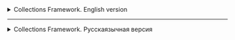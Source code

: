<details>
<summary>Collections Framework. English version</summary>

<details>
<summary>Basic information about Collections Framework</summary>

# Collections in Java

Any group of individual objects represented as a whole is called a collection of Java objects. In Java, JDK 1.2
defines a separate structure called the "Collection Framework", which contains all classes and interfaces
of Java collections.

In Java, the collection interface (`java.util.Collection`) and the `Map` interface (`java.util.Map`) are the two main "
root"
interfaces of Java collection classes.

## What is a framework in Java?

A framework is a set of classes and interfaces that provide a ready—made architecture. To implement a new function
or class, there is no need to define a structure. However, an optimal object-oriented design always includes
a structure with a set of classes in which all classes perform tasks of the same type.

### The need for a separate data collection platform in Java

Before the advent of the Collection Framework (or before JDK 1.2), the standard methods for grouping Java objects (or
collections) were
Arrays or Vectors or Hash tables. All these collections did not have a common interface. Thus, although the main purpose
of all collections is the same, the implementation of all these collections was determined independently and had no
correlation between
them. In addition, it is very difficult for users to remember all the different methods, syntax, and constructors.

### Advantages of the Java Collection Framework

Since the lack of a data collection system has led to the above set of disadvantages, the advantages
of the data collection system are listed below.

- **Serial API:** The API has a basic set of interfaces such as `Set`, `List` or `Map` common set
  methods.

- **Reduces programming efforts:** The programmer does not need to worry about the design of the Collection, he can
  focus on making the best use of it in your program. So the basic concept is
  Object-oriented programming (i.e. abstraction) has been successfully implemented.

- **Improves the speed and quality of the program:** Improves productivity by providing high-performance
  implement useful data structures and algorithms, because in this case the programmer does not need to think about the
  best
  implementations of a specific data structure. He may just use a better implementation to significantly boost
  the performance of your algorithm/program.

### Hierarchy of the data collection platform in Java

The `java.util` package contains all the classes and interfaces required by the `collection` framework. The `collection`
framework
contains an interface named the `iterable` interface, which makes it easy to iterate through collections. This
The interface is extended by the main `collection` interface, which acts as the root
for the `collection framework'.
All collections extend this interface, thereby extending the properties of the iterator and methods of this interface. The
following figure shows the hierarchy of the `collection framework` data collection structure.

![img.png](images%2Fimg.png)

### Collection interface methods

This interface contains various methods that can be directly used by all collections implementing this
interface.:

| Method                      | Description                                                                            |
|-----------------------------|----------------------------------------------------------------------------------------|
| `add(Object)`               | Adds an object to the collection.                                                      |
| `addAll(Collection c)`      | Adds all items from the specified collection to this collection.                       |
| `clear()`                   | Removes all items from this collection.                                                |
| `contains(Object o)`        | Returns `true` if the collection contains the specified element.                       |
| `containsAll(Collection c)` | Returns `true` if the collection contains all the items from the specified collection. |
| `equals(Object o)`          | Compares the specified object with this collection for equality.                       |
| `hashCode()`                | Returns the hash code of this collection.                                              |
| `isEmpty()`                 | Returns `true` if the collection does not contain elements.                            |
| `iterator()`                | Returns an iterator for the items in this collection.                                  |
| `max()`                     | Returns the maximum                                                                    

</details>

<details>
<summary>Lesson 27. ArrayList</summary>

# Lesson 27. ArrayList in Java

## Introduction to the List Interface in Java

The `List' interface in Java is part of the Java Collections Framework and is an ordered collection (or
sequence) of elements. The items in the list can be accessed and managed by indexes starting from scratch. The main thing
The difference between the `
List` interface and standard arrays lies in its flexibility: unlike arrays, the size of lists
can change dynamically. `List` provides methods for adding, deleting, and accessing items, and also
allows you to search and sort data. This interface is implemented by various classes, such
as `ArrayList`, `LinkedList` and others, each of which has its own characteristics and applications. Learning about `
List` and its
implementations, especially `ArrayList', is fundamental to the effective use of collections in Java.

## Introduction to ArrayList

![img_1.png](images%2Fimg_1.png)

### Overview: What is an ArrayList and how does it differ from regular arrays

An `ArrayList` in Java is an implementation of a dynamic array that is part of the Java Collections Framework. Unlike
standard arrays, `ArrayList` provides the ability to dynamically resize. This means that
elements can be added or removed, and the size of the `ArrayList` will automatically adapt to these
changes. 'ArrayList` supports only object data types and cannot store primitive types directly.

### Advantages of using ArrayList over arrays

- **Size flexibility**: The main advantage of `ArrayList` over standard arrays is its ability to
  change the size during program execution. This allows for more efficient memory management, especially when accurate
  The number of elements is unknown in advance.
- **Convenient methods**: `ArrayList` provides many built-in methods for managing elements, such as
  adding, deleting, searching and sorting, which makes it more convenient to use compared to the usual ones
  arrays.
- **Auto-packing and auto-unpacking**: With 'ArrayList`, you can easily use wrapper classes for primitive
  data types such as `Integer` and `Double`, which are automatically packed and unpacked.

## Basics of working with ArrayList

### Creating an ArrayList: How to initialize and use ArrayList

There are several ways to create an `ArrayList`. The easiest way is to use a constructor without arguments, which
creates an empty list. You can also initialize an `ArrayList` with an initial capacity or an existing collection.
For example, `ArrayList<String> list = new ArrayList<>();` creates an empty list of strings.

### Main methods: add, get, set, remove, size

- `add(Object)` - adds an item to the end of the list.
- `get(int index)` - returns an element at the specified index.
- `set(int index, Object)` - replaces the element in the specified position.
- `remove(int index)` or `remove(Object)` - removes an element by index or value.
- `size()` - returns the number of items in the list.

### Automatic resizing: How the ArrayList automatically expands and contracts

The `ArrayList` automatically increases its capacity when the number of items exceeds the current capacity of the list.
This
is due to the redistribution of the internal array. When deleting elements, the size of the `ArrayList` does not
decrease
automatically, but you can manually reduce the size using the `trimToSize()` method.

## Working with data in ArrayList

### Adding Elements: Different ways to add elements

- **Direct addition**: Using the `add(Object)` method to add an item to the end of the list.
- **Adding by index**: The `add(int index, Object element)` method allows you to insert an element at a certain position
  in the list.

![img_2.png](images%2Fimg_2.png)

### Deleting items: How and when to delete items from the list

- **Deleting by index**: The `remove(int index)` method deletes an element at the specified index.
- **Deletion by value**: The `remove(Object o)` method deletes the first occurrence of the specified element, if it is
  present in the list.

![img_3.png](images%2Fimg_3.png)

### Searching and updating items: Getting data and changing items in the list

- **Searching for an element**: The `indexOf(Object o)` method returns the index of the first occurrence of the
  element, `contains(Object o)` checks for the presence of the element.
- **Updating the element**: The `set(int index, Object element)` method replaces the element at the specified position.

### Iterating over elements: Using loops and iterators to bypass the ArrayList

- **Using a for-each loop**: A convenient way to iterate through elements without accessing the index.
- **Using the iterator**: Iterators allow you to more flexibly manage the iteration process, including removing elements
  during iteration.

| Operation                   | Complexity     | Description                                                                                            |
|-----------------------------|----------------|--------------------------------------------------------------------------------------------------------|
| `add(E e)`                  | O(1) Amortized | Adding an item to the end of the list. The complexity can increase to O(n) when the array is expanded. |
| `add(int index, E element)` | O(n)           | Adding an element to the specified position. Requires shifting all subsequent elements.                |
| `get(int index)`            | O(1)           | Getting an element by index.                                                                           |
| `set(int index, E element)` | O(1)           | Replacing an element at a given position.                                                              |
| `remove(int index)`         | O(n)           | Deleting an element by index. Requires shifting all subsequent elements.                               |
| `remove(Object o)`          | O(n)           | Deleting the first occurrence of the specified element, if present.                                    |
| `size()`                    | O(1)           | Getting the size of the list.                                                                          |
| `clear()`                   | O(n)           | Removing all items from the list.                                                                      |
| `contains(Object o)`        | O(n)           | Checking for the presence of an item in the list.                                                      |
| `indexOf(Object o)`         | O(n)           | Getting the index of the first occurrence of the element.                                              |
| `lastIndexOf(Object o)`     | O(n)           | Getting the index of the last occurrence of the element.                                               |

## Conclusion: Learning ArrayList in Java

### Summarizing the key points of the lesson

- We have studied the `ArrayList`, a dynamic data structure that provides flexibility and convenience of working with
  arrays of objects in Java.
- We reviewed the basic operations such as adding, deleting, searching and updating items, as well as various ways to
  iterate through the list.
- We learned about the advantages of using `ArrayList` compared to standard arrays, including dynamic resizing and more
  convenient data management methods.

</details>

<details>
<summary>Lesson 28. LinkedList (Linked List)</summary>

# Lesson 28. LinkedList

## Introduction

### Defining linked lists

A Linked List is a data structure consisting of nodes, each of which contains data and
a link (or pointer) to the next node in the list. This structure allows you to efficiently insert and delete elements
without having to redistribute or reorganize the entire data structure, as required in arrays.

### Comparing linked lists with arrays

1. **Dynamic size**: Unlike arrays, the size of a linked list is not fixed, and it can
   dynamically increase or decrease.

2. **Memory**: Linked lists use memory more efficiently, as they allocate memory for new ones
   elements as needed, while arrays require a pre-determined amount of memory,
   even if it is not fully used.

3. **Element access time**: In arrays, access to an element by index is fast, while
   as in linked lists, to access an item, you must go through the list.

4. **Insertion and Deletion**: Inserting and deleting items in linked lists is usually faster than in arrays,
   especially if you need to insert or delete items at the beginning or middle of the list.

5. **Random Access**: Arrays provide efficient random access to items, whereas
   accessing a specific item in a linked list requires a sequential pass from the beginning or end of the list.

6. **Memory for additional data**: Each node in the linked list requires additional memory to
   store a pointer to the next or previous elements, while arrays do not require this.

## Basic concepts

### Singly Linked Lists

A singly linked list is a data structure where each element (node) contains data and a link to the next
node in the list. This is the simplest form of a linked list, where passage is possible only in one direction - from
the beginning to the end:
![img_4.png](images%2Fimg_4.png)

- **Node structure**: Each node contains two elements - data and a link to the next node.
- **Advantages**: Ease of implementation, efficient memory usage, dynamic size management.
- **Disadvantages**: Access to elements is only sequential, deletion requires access to the previous node.

### Doubly Linked Lists

A doubly linked list is similar to a singly linked one, but each node contains links to both the next and
previous nodes. This allows a bidirectional passage through the list:
![img_5.png](images%2Fimg_5.png)

- **Node Structure**: Each node contains data, a link to the next node, and a link to the previous node.
- **Advantages**: Bidirectional access, more convenient removal of elements.
- **Disadvantages**: More memory usage due to additional links, implementation complexity.

### Circular Linked Lists

A cyclic list can be singly connected or doubly connected, but in it the last node contains a reference to the
first node, forming a closed loop. This provides endless cyclic access to the elements:
![img_6.png](images%2Fimg_6.png)

- **Features**: In a singly linked cyclic list, the last node points to the first one. In a doubly connected -
  additionally, the first node points to the last one.
- **Advantages**: Allows infinite traversal of list items, useful for applications where the list
  constantly moving around (for example, carousels).
- **Disadvantages**: The need for additional processing during insertion and deletion to maintain cyclicity,
  it is easy to create an endless cycle with incorrect processing.

## Examples and practical tasks

### Implementation of basic methods for a single-linked and double-linked list

#### A single-linked list

- **Adding an item to the end of the list**: Traversing the list to the last item, then inserting a new node.
- **Deleting an element by value**: Searching for a node with a given value and deleting it, while updating the link
  the previous node.
- **Searching for an element by value**: Sequentially traversing the list, checking the value of each node.

#### A doubly linked list

- **Adding an item to the end of the list**: Inserting a new node after the current last node and updating the links.
- **Deleting an item by value**: Similar to a singly linked list, but with updating the previous and next links.
- **Searching for an item by value**: The same as in a singly linked list, but with the ability to move in both
  directions.

### Solving typical tasks on linked lists

#### List Conversion

List reversal is the process of changing the direction of relationships so that the first element becomes the last and
the last
one becomes the first. This can be done by sequentially rearranging the links to the nodes.

**Example for a singly linked list:**

```java
public void reverse() {
    Node prev = null;
    Node current = head;
    Node next;
    while (current != null) {
        next = current.next;
        current.next = prev;
        prev = current;
        current = next;
    }
    head = prev;
}
```

### Search for the middle element

To find the middle element in the list, you can use two pointers: one moves at double speed, and
the other at a normal speed. When the fast pointer reaches the end of the list, the slow pointer will point to the
middle element.

```java
public Node findMiddle() {
    Node fast = head;
    Node slow = head;
    while (fast != null && fast.next != null) {
        fast = fast.next.next;
        slow = slow.next;
    }
    return slow;
}

```

| Operation                   | LinkedList | ArrayList |
|-----------------------------|------------|-----------|
| Adding to the end           | O(1)       | O(1)*     |
| Adding to the beginning     | O(1)       | O(n)      |
| Adding to the middle        | O(n)       | O(n)      |
| Removing from the end       | O(n)       | O(1)*     |
| Deleting from the beginning | O(1)       | O(n)      |
| Removing from the middle    | O(n)       | O(n)      |
| Index search                | O(n)       | O(1)      |
| Search by value             | O(n)       | O(n)      |
| List size                   | O(1)       | O(1)      |

## Conclusion

### A brief overview of the topics covered

In this lesson, we covered the key aspects of working with linked lists in Java. The following topics are considered:

- **Definition and basic concepts of linked lists**: Understanding singly linked, doubly linked and cyclic lists.
- **Implementation of a singly linked list**: Creating a node class, adding, deleting, and searching for elements.
- **Implementation of a doubly linked list**: Extended node structure, features of adding and removing elements.
- **Practical tasks**: Handling the list and searching for the middle element, to develop practical skills of working
  with lists.

</details>

<details>
<summary>Lesson 29. Set. Contract for `hashCode` and `equals` Methods in Java </summary>

# Contract for `hashCode` and `equals` Methods in Java

## `equals` Contract

1. **Reflexivity**: An object must be equal to itself.
    ```java
    x.equals(x) // should return true
    ```

2. **Symmetry**: If `x` is equal to `y`, then `y` should be equal to `x`.
    ```java
    x.equals(y) == y.equals(x) // should be true
    ```

3. **Transitivity**: If `x` is equal to `y` and `y` is equal to `z`, then `x` should be equal to `z`.
    ```java
    if (x.equals(y) && y.equals(z)) {
        x.equals(z); // should return true
    }
    ```

4. **Consistency**: Multiple invocations of `equals` on the same objects should return the same result, provided no
   information used in the `equals` comparisons is modified.

5. **Non-equality to `null`**: Any non-null reference `x.equals(null)` should return `false`.

## `hashCode` Contract

1. **Consistency**: During a single execution of an application, the method should consistently return the same integer
   value, provided no information used in the `equals` method has changed.

2. **Equality of Objects implies Equality of Hash Codes**: If `x.equals(y)` returns `true`, then `x.hashCode()` should
   return the same hash code as `y.hashCode()`.

## Relationship between `hashCode` and `equals`

If two objects are considered equal according to the `equals` method, their hash codes must also be equal. However, the
reverse is not necessarily true: equal hash codes do not guarantee object equality. In other words, two different
objects can have the same hash code, leading to a collision.

Therefore, when overriding one of these methods, it's generally necessary to override the other as well, adhering to the
specified contract.

# Set in Java

## Overview

The `Set` interface is present in the `java.util` package and extends the `Collection` interface. It is an unordered
collection of objects in which duplicate values cannot be stored. Essentially, it implements the mathematical concept of
a set. This interface contains methods inherited from the `Collection` interface, and adds a feature that restricts the
insertion of duplicate elements.

There are two main sub-interfaces that extend the `Set` interface:

- `SortedSet`
- `NavigableSet`

## NavigableSet and SortedSet

In the above diagram, the `NavigableSet` interface extends the `SortedSet` interface. Since a set doesn't retain the
insertion order, the `NavigableSet` interface provides the implementation to navigate through the set. The class which
implements `NavigableSet` is `TreeSet`, which is an implementation of a self-balancing tree. Therefore, this interface
provides us with a way to navigate through this tree.

## Declaration

The `Set` interface is declared as:

```java
public interface Set<E> extends Collection<E>
```

## Creating Set Objects

Since Set is an interface, objects cannot be created of the type Set. We always need a class that extends this list in
order to create an object. After the introduction of Generics in Java 1.5, it is possible to restrict the type of object
that can be stored in the Set. A type-safe set can be defined as:

```java
// Obj is the type of the object to be stored in Set
Set<Object> set = new HashSet<Object>();
```

## Classes Implementing the Set Interface in Java

| Class           | Storage Mechanism                 | Order Retention         | Time Complexity for Basic Operations | Thread-Safety | Null Elements                  |
|-----------------|-----------------------------------|-------------------------|--------------------------------------|---------------|--------------------------------|
| `HashSet`       | Hash Table                        | Does not retain order   | Constant time                        | No            | Allows                         |
| `TreeSet`       | Red-Black Tree                    | Elements are sorted     | Logarithmic time                     | No            | Not allowed (Java 7 and above) |
| `LinkedHashSet` | Hash Table and Doubly-linked List | Retains insertion order | Constant time                        | No            | Allows                         |

<hr style="height:2px; border-width:0; color:gray; background-color:gray;">

</details>

<details>
<summary>Lesson 30. Interface Map < Key, Value > </summary>

## MAP: Essence and Features

### Introduction

MAP in Java is a data structure organized as unique "key-value" pairs, closely resembling a dictionary. It serves not
only as a data structure but also as an interface in the standard Java Development Kit (JDK), supporting various
implementations, including the most popular—HashMap.

### Variants

MAP in Java represents the pinnacle of the Java collections hierarchy and has been included in the standard JDK since
version 1.2. Over time, as Java continues to evolve and update, this interface has been enriched with new features.

#### Key Implementations

- **HashMap**
- **LinkedHashMap**
- **TreeMap**

HashMap is most commonly used in examples and applications, and will be discussed in greater detail in subsequent
sections.

### Purpose and Usage

Maps are designed for efficient data retrieval. They store information in a "key-value" format, where each key is unique
and unambiguously associated with a particular value. These unique "key-value" pairs form the elements of the map.

### Method Signatures

In Java, the `java.util.Map` interface offers a set of methods for adding, retrieving, and removing elements.

### Distinctive Features of Java's Map Interface

Map interfaces in the Java Collection Framework have various implementations, each with its own unique features and
level of thread-safety. The most commonly encountered type is HashMap, which is widely used in the majority of Java
applications.

### Uniqueness of Map Collections

Maps are special in the sense that they do not simply extend or directly implement the collection interface. This is due
to their unique way of dealing with paired "key-value" elements, as opposed to handling individual values.

### Basic Operations with Map

To work efficiently with Maps in Java, it's essential to become familiar with the methods that implement various
functions. These methods will be explored further, aiding in a deeper understanding of this component.

## Creating a Map

### Introduction

In a Map, keys and values can be objects of any type. Primitive data types cannot be used due to limitations related to
generics. HashMap allows for one null key and multiple null values. The order of elements is not guaranteed.

### Example

An example of creating a HashMap with integer keys and string values:

```#java
Map<Integer, String> map = new HashMap<>();
```

All subsequent methods will apply to any Map implementations, as they all implement the same interface.

### Inserting Records

To add records, the `put` method is used, which takes two arguments:

* key
* value

#### Example

```java
map.put(1,"Tyrion Lannister");
map.

put(2,"Arya Stark");
map.

put(3,"Ned Stark");
map.

put(4,"Cersei Lannister");
```

#### Table of Map Contents

| Key | Value            |
|-----|------------------|
| 1   | Tyrion Lannister |
| 2   | Arya Stark       |
| 3   | Ned Stark        |
| 4   | Cersei Lannister |

#### Combining Maps

To add multiple records or combine two maps, the putAll method is used.

#### Keys and Duplicates

In Map, keys must be unique. If you try to add an existing key, the put method will return the previous value or null.

Example of checking the availability of a key:

```java
if(map.containsKey(4)){
        throw new

IllegalArgumentException("Duplicate key found");
}
``` 

#### Getting Data

The `get` method is used to extract information by taking the key as an argument.

```java
String value = map.get(4);  // Cersei Lannister
```

If the key is missing, the `get` method returns `null`.
Example:

```java
String value = map.get(10);  // null
```

##### Uniqueness of Keys in Map

The keys in the Map structure must be unique. If an attempt is made to add an already existing key, the following
happens:

```java
map.put(4,"Daenerys Targaryen");
```

#### Table of Map Contents

| Key | Value              |
|-----|--------------------|
| 1   | Tyrion Lannister   |
| 2   | Arya Stark         |
| 3   | Ned Stark          |
| 4   | Daenerys Targaryen |

In this case, the `put` method returns the previous key value, if any. In the absence of the previous value, `null` is
returned.

#### Checking For A Key

To determine the presence of a specific key, the `containsKey` method is used.

```java
if(map.containsKey(4)){
        throw new

IllegalArgumentException("Key already exists, cannot add duplicate");
}
```

#### Checking Values

To check for the presence of a certain value in the Map, the `containsValue` method is used.

```java
boolean exists = map.containsValue("Brienne of Tarth"); // Output: false
```

This method allows you to find out whether the Map contains the specified value.

#### Removing Elements from Map

In addition to adding elements, the Map structure also supports their removal. This is a basic operation that allows you
to modify the contents of the Map.

##### Remove Method

To delete an element, the `remove` method is used, which works as follows:

1. Takes the key of the element as an argument.
2. Removes the corresponding element from the Map.
3. Returns the value of the deleted element or `null`, if there was none.

```java
map.remove(3); // Deletes and returns "Ned Stark"
map.

remove(3); // Deletes nothing and returns null
```

#### Getting the Map Size and Checking for Emptiness

The `size` method returns the number of elements in the Map.

```java
int size = map.size(); // Getting the size
```

The 'isEmpty` method returns a Boolean value indicating whether the collection is empty or not.

```java
boolean isEmpty = map.isEmpty(); // Checking for emptiness
```

#### Viewing Map Content

Map interfaces provide methods for viewing content:

- `keySet`: Returns the set of all keys in the Map.
- `values`: Returns a collection of all values in the Map.
- `entrySet`: Returns the set of all key-value pairs in Map.

These "views" are directly related to the main map, and changes in them are reflected on the main map and vice versa.
However, adding new elements through these views is not possible.

##### Clear method

To completely clear the Map, you can use the `clear` method.

```java
map.clear(); // Clears the entire map
```

#### Full Contents Of Your Map

To demonstrate the `keySet`, `values`, and `entrySet` methods, let's first look at the current contents of your Map:

##### Table of Map Contents

| Key | Value              |
|-----|--------------------|
| 1   | Tyrion Lannister   |
| 2   | Arya Stark         |
| 3   | Ned Stark          |
| 4   | Daenerys Targaryen |

#### Using keySet, values, and entrySet

##### keySet method

The `keySet` method returns a set of all keys contained in the Map.

```java
Set<Integer> keys = map.keySet();
// keys will contain [1, 2, 3, 4]
```

##### Values method

The `values` method returns a collection of all Map values.

```java
Collection<String> values = map.values();
// values will contain ["Tyrion Lannister", "Arya Stark", "Ned Stark", "Daenerys Targaryen"]
```

##### entrySet method

The 'entrySet` method returns a set of Map.Entry objects, each of which contains a key-value pair.

```java
Set<Map.Entry<Integer, String>> entries = map.entrySet();
// entries will contain:
// 1=Tyrion Lannister, 2=Arya Stark, 3=Ned Stark, 4=Daenerys Targaryen
```

With these methods you can access keys, values or a key-value pair of your Map for further use or manipulation.

#### Iterations

Iterations on maps (mapping collections) are possible in various ways. This section presents the most common iteration
methods.

##### Features of exceptions

It is worth knowing that an attempt to iterate over a null map will result in a `NullPointerException` exception.

##### Application of Foreach

The most popular method of iterating over the map is using the `foreach` loop. This method is convenient for most tasks
and provides access to both keys and values.

```java
map.forEach((key, value) ->{
        System.out.

println("Key: "+key +", Value: "+value);
});
```

##### Note

Above is an example of using lambda expressions in Java 8 to iterate over the map. In this case, the developer is given
the opportunity to work with both keys and values.

##### Examples of iteration without using lambda expressions

##### Iteration using for-each and the `keySet()` method

```java
for(Integer key :map.

keySet()){
String value = map.get(key);
    System.out.

println("Key: "+key +", Value: "+value);
}
```

#### Iteration using for-each and the 'entrySet()` method

```java
for(Map.Entry<Integer, String> entry :map.

entrySet()){
Integer key = entry.getKey();
String value = entry.getValue();
    System.out.

println("Key: "+key +", Value: "+value);
}
```

#### Iteration using an iterator

```java
Iterator<Map.Entry<Integer, String>> iterator = map.entrySet().iterator();
while(iterator.

hasNext()){
Map.Entry<Integer, String> entry = iterator.next();
Integer key = entry.getKey();
String value = entry.getValue();
    System.out.

println("Key: "+key +", Value: "+value);
}
```

### Conclusion

#### Practical advantages of using Map (Map)

1. **Quick Access and Search**: Maps provide very quick access to key data.
2. **Unique keys**: There can be no duplicate keys in maps, which ensures data accuracy.
3. **Flexibility**: Maps can be used to store key-value pairs of different types.
4. **Ordering**: Some map implementations (for example, `TreeMap`) support data ordering.
5. **Availability of useful methods**: Built-in methods for performing basic operations such as adding, deleting and
   searching for elements.

#### Summary table with classes and complexity of operations

| Class           | `get`    | `put`    | `remove` | `containsKey` | Features                    |
|-----------------|----------|----------|----------|---------------|-----------------------------|
| `HashMap`       | O(1)     | O(1)     | O(1)     | O(1)          | Unordered                   |
| `TreeMap`       | O(log n) | O(log n) | O(log n) | O(log n)      | Ordered                     |
| `LinkedHashMap` | O(1)     | O(1)     | O(1)     | O(1)          | Ordered by insertion order  |
| `Hashtable`     | O(1)     | O(1)     | O(1)     | O(1)          | Thread-safe, but deprecated |

#### Map application options in practice

1. **Caching**: Storing the results of expensive calculations for quick re-access.
2. **Dictionaries and Thesauruses**: Building dictionaries for translation or synonyms.
3. **Data Indexing**: Maps can be used to index large amounts of data.
4. **Configuration Systems**: Storing key-value pairs for program settings.
5. **Graphs and networks**: Representation of graphs or networks using a map.

</details>

<details>
<summary>Lesson 31. HashMap. What's "under the hood"</summary>

# Lesson 31. HashMap. What's "under the hood"

In this lesson, we will look at how hashmap's get and put methods work internally. What operations are being performed?
How hashing happens. How the value is extracted by the key. How the key-value pair is stored.
The previous article said that HashMap contains an array Node, and Node can represent a class with the following
objects:

- int hash
- K key (key)
- V value (value)
- Node next (next)
  Now we will look at how it works. First, let's look at the hashing process.

## Hashing

Hashing is the process of converting an object into an integer form using the `hashCode()` method. It is important to
write the `hashCode()` method correctly for the best `HashMap` performance. Here I take the key of my class so that I
can override the `hashCode()` method and show different scenarios. My `Key` class:

```java
class Key {
    String key;

    Key(String key) {
        this.key = key;
    }

    @Override
    public int hashCode() {
        return (int) key.charAt(0);
    }

    @Override
    public boolean equals(Object obj) {
        return key.equals((String) obj);
    }
}
```

Here, the redefined `hashCode()` method returns the ASCII value of the first character as a hash code. Therefore, every
time the first character of the key is the same, the hash code will be the same. You should not use these criteria in
your program. It's just for demonstration. Since HashMap also allows null as a key, the `null` hash code will always be

0.

`hashCode()` method: The `hashCode()` method is used to get the hash code of an object. The `hashCode()` method of the
object class returns a reference to the object's memory in integer form. The definition of the `hashCode()` method is
public native `hashCode()`. This indicates that the `hashCode()` implementation is native, since there is no direct
method in Java to get a reference to an object. You can provide your own `hashCode()` implementation.
In `HashMap`, `hashCode()` is used to calculate the bucket and hence the index.

`equals()` method: This method is used to check the equality of two objects. This method is provided by the Object
class. You can override it in your class to provide your own implementation.
HashMap uses `equals()` to compare keys for equality. If the `equals()` method returns true, they are equal, otherwise
they are not equal.

## Buckets

The bucket is an element of the HashMap array. It is used to store nodes. Two or more nodes can have the same bucket.
In this case, the linked list structure is used to connect the nodes. Baskets have different capacities.
The relationship between the bucket and the capacity is as follows:
``java
capacity = number of buckets * load factor
``
One bucket can contain more than one node, it depends on the `hashCode()` method. The better your `hashCode()` method
is, the better your buckets will be used.

## Calculating the index in HashMap

The hash code of the key can be large enough to create an array. The generated hash code can be in the integer range,
and if we create arrays for such a range, it will easily cause an OutOfMemoryException. Therefore, we generate an index
to minimize the size of the array. To calculate the index, the following operation is performed.
``java
index = hashCode(key) & (n-1).
``
where n is the number of buckets or the size of the array. In our example, I consider n as the standard size, which is

16.

## Why is the above method used to calculate the index?

Using the bitwise AND operator is similar to bit masking, which takes into account only the lower bits of the hash
integer. This, in turn, provides a very efficient method for calculating the modulus based on the hashmap length.

## Initially empty HashMap

Here the hashmap size is assumed to be 16.

```java
HashMap map = new HashMap();
```

![img_7.png](images%2Fimg_7.png)

Inserting a key-value pair: Put one key-value pair in the HashMap specified above

``map.put(new Key("java"), 20);``
Steps:

1. Calculate the hash code of the key {“java”}. It will be equal to 118.
2. Calculate the index using the index method, it will be equal to 6.
3. Create a node object as follows:

```java
{
int hash = 118

// {"java"} is not a string, but
// an object of the Key class
Key key = {"java"}
Integer value = 20
Node next = null
}
```

4. Place this object on index 6 if there is no other object there.

Inserting another key-value pair: Now let's put another pair, that is:

```map.put(new Key("python"), 30);```
Steps:

1. Calculate the hash code of the key {“python”}. It will be equal to 115.
2. Calculate the index using the index method, it will be equal to 3.
3. Create a node object as follows:

```java
{
int hash = 115
Key key = {"python"}
Integer value = 30
Node next = null
}
```

In case of a collision: Now let's put another pair, that is:

```map.put(new Key("golang"), 40);```
Steps:

1. Calculate the hash code of the key {“golang”}. It will be equal to 118.
2. Calculate the index using the index method, it will be equal to 6.
3. Create a node object as follows:

```java
{
int hash = 118
Key key = {"golang"}
Integer value = 40
Node next = null
}
```

Place this object on index 6 if there is no other object there.
In this case, the node object is detected at index 6 – this is a collision case.
In this case, check with the `hashCode()` and `equals()` methods whether both keys are the same.
If the keys are the same, replace the value with the current value.
Otherwise, connect this node object to the previous node object via a linked list, and both will be stored at index 6.
Now the HashMap looks like this:
3_hasharray

### Using the get() method

Now let's try some `get` methods to get the value. The `get(K key)` method is used to get the value by its key. If you
do not know the key, it is not possible to extract the value.

Get the data for the python key:

```java
map.get(new Key("python"));  
```

Steps:

1. Calculate the hash code of the key {“python”}. It will be equal to 115.
2. Calculate the index using the index method, it will be equal to 3.
3. Go to the index 3 of the array and compare the key of the first element with the specified key. If both keys match,
   return the value, otherwise check the next element if it exists.
   In our case, it is found as the first element, and the return value is 30.

Get the data for the golang key:

```map.get(new Key("golang"));```

Steps:

1. Calculate the hash code of the key {“golang”}. It will be equal to 118.
2. Calculate the index using the `index` method, it will be equal to 6.
3. Go to index 6 of the array and compare the key of the first element with the specified key. If both keys match,
   return the value, otherwise check the next element if it exists.
   In our case, the first element is not found, and the next node object is not `null'.
   If the next node is `null', return `null'.
   If the node's `next` is not `null`, go to the second element and repeat step 3 until the key is found or next is `
   null'.
   The time complexity is almost constant for the put and get methods until the rehashing occurs.
   In case of a collision, i.e. the indexes of two or more nodes match, the nodes are connected by a linked list, i.e.
   the second node refers to the first, and the third to the second, and so on.
   If this key already exists in the `HashMap`, the value is replaced with a new value.
   The hash code of the `null` key is 0.
   When an object is received by its key, the linked list is viewed until the key matches or `null` is found in the next
   field.

![img_8.png](images%2Fimg_8.png)
</details>

<details>
<summary>Lesson 32. Tree as data structure</summary>

# Lesson 32. Tree as data structure

## Introduction

A tree is a popular data structure that is nonlinear in nature. Unlike other data structures like arrays, stacks,
queues, and linked lists, which are linear, a tree is a hierarchical structure. The order of the tree is not important.
A tree consists of nodes and 2 pointers. These two pointers are the left child and the right child elements of the
parent node.

1. **Root** of the Tree - This is the topmost node of the tree, which doesn't have a parent node. Every tree has only
   one root node.

2. **Edge** Acts as the connecting link between the parent node and the child node.

3. **Node** that has no child elements is called a leaf node. This is the last node in the tree. A tree can have
   multiple leaf nodes.

4. **Subtree of a Node** - This is a tree considering this particular node as the root node.

5. **Depth of a Node** - This is the distance from the root node to this particular node.

6. **Height of a Node** - This is the distance from this node to the deepest node of this subtree.

7. **Height of the Tree** - This is the maximum height of any node. It is the same as the height of the root node.

## Why Use Trees?

1. One reason to use trees might be because you want to store information that naturally forms a hierarchy. For example,
   a computer's file system.

2. Trees (with some sorting, like BST) provide moderate access/search (faster than Linked Lists and slower than arrays).

3. Trees offer moderate insertion/deletion (faster than arrays and slower than unordered linked lists).

4. Like linked lists and unlike arrays, trees don’t have an upper limit on the number of nodes as nodes are linked using
   pointers.

## The main applications of trees include:

- Working with hierarchical data.
- Simplifying the search for information (see tree traversal).
- Managing sorted lists of data.
- As a workflow for compositing digital images for visual effects.
- Router algorithms.
- Multistage decision-making (see business chess).

### Properties of a Binary Tree

- The maximum number of nodes at level \( l \) of a binary tree is \( 2^l \). Here, a level is the number of nodes on
  the path from the root to the node (including the root and the node). The level of the root is 0.

- The maximum number of nodes in a binary tree of height \( h \) is \( 2^h - 1 \). Here, the height of the tree is the
  maximum number of nodes on the path from the root to a leaf. The height of a tree with one node is considered to be 1.

- In a binary tree with \( N \) nodes, the minimum possible height or the minimum number of levels is \( \log_2 (
  N+1) \).

- A binary tree with \( L \) leaves has at least \( \lceil \log_2 L \rceil + 1 \) levels.

- In a binary tree where each node has either 0 or 2 children, the number of leaf nodes is always one more than the
  number of nodes with two children.

- In a non-empty binary tree, if \( n \) is the total number of nodes, and \( e \) is the total number of edges, then \(
  e = n - 1 \).

### Types of Binary Tree

#### Full (Complete) Binary Tree

This is a special type of binary tree where every parent/internal node has either two child nodes or none. It is also
known as a proper binary tree.

```plaintext
               18                      18                      18
           /       \                 /    \                 /     \
         15         30             15     20              40       30
        /  \        /  \          /  \                            /  \
      40    50    100   40      40    50                        100   40
                              /   \
                             30   50
```

### Complete Binary Tree

A binary tree is considered a Complete Binary Tree if all levels are fully filled, except possibly for the last level,
and the keys on the last level are left as far as possible.

A complete binary tree is similar to a full binary tree but with two main differences:

- Each level must be fully filled.
- All leaf elements must lean to the left. The last leaf element may not have a right sibling, meaning a complete binary
  tree doesn't necessarily have to be a full binary tree.

```plaintext
               18
           /       \
         15         30
        /  \        /  \
      40    50    100   40
```

### Balanced Binary Tree

A binary tree is considered balanced if its height is \( O(\log n) \), where \( n \) is the number of nodes. For
example, AVL trees maintain a height of \( O(\log n) \) by ensuring that the difference between the heights of the left
and right subtrees does not exceed 1. Red-black trees maintain a height of \( O(\log n) \) by ensuring that the number
of black nodes on every path from the root to the leaf is the same, and there are no adjacent red nodes. Balanced binary
search trees are good in terms of performance as they provide \( O(\log n) \) time for search, insert, and delete
operations. AVL is an acronym formed from the first letters of its Soviet inventors Adelson-Velsky and Landis.

```plaintext
                              76
                    /                   \
                   3                   108
              /         \             /     \
             1          -13          15     205
           /   \                          /    \
          5      5                      205     205
          
          
          
      10                                           10
      /                                             \
    20                                               20
    /                                                 \
  30                                                   30
  /                                                     \
 40                                                      40
Двоичное дерево с наклоном влево                Двоичное дерево с наклоном вправо
```

### Red-Black Tree

Red-Black Tree (RB tree) is a type of self-balancing binary search tree that guarantees logarithmic growth in the height
of the tree with the number of nodes and allows for fast execution of basic search tree operations: addition, deletion,
and node search. Balance is achieved by introducing an additional attribute to the node of the tree—“color.” This
attribute can take one of two possible values—"black" or "red." Red-Black trees are used for organizing comparable data,
such as text fragments or numbers. Leaf nodes of Red-Black trees do not contain data, thus eliminating the need for
memory allocation—a null pointer in the parent node as a pointer to the offspring is sufficient. However, in some
implementations, explicit leaf nodes may be used for algorithmic simplicity. Examples include TreeMap, TreeSet.

```plaintext
                              13
                    /                   \
                   8                     17
              /         \         /            \
             1          11       15            25
          /     \     /    \    /  \        /       \
        null     6  null  null null null  22        27
               /   \                    /   \      /   \
             null  null             null  null   null  null
```

|              | Average  | Worst Case |
|--------------|----------|------------|
| Memory Usage | O(n)     | O(n)       |
| Search       | O(log n) | O(log n)   |
| Insertion    | O(log n) | O(log n)   |
| Deletion     | O(log n) | O(log n)   |

## B-tree

A B-tree (pronounced as "Bee-tree" in English) is a data structure, a search tree. From the perspective of its external
logical representation, it's a balanced and highly branching tree. It is often used for storing data in external memory.
The B-tree structure is utilized for organizing indexes in many modern databases.

```plaintext
                    [17, 35]
            /          |          \
      [5, 11]         [22]        [41, 50]
     /    |   \      /    \      /     |     \
 [2, 3] [7, 9] [12] [18, 21] [36] [40] [44, 48]

```

</details>

<details>
<summary>Lesson 34. Stack and Queue data structure </summary>
<details>
<summary>Stack</summary>

### What is Stack?
A stack is a linear data structure in which the insertion of a new element and removal of an existing element takes place at the same end represented as the top of the stack.

To implement the stack, it is required to maintain the pointer to the top of the stack, which is the last element to be inserted because we can access the elements only on the top of the stack.

#### LIFO( Last In First Out ):

This strategy states that the element that is inserted last will come out first.
You can take a pile of plates kept on top of each other as a real-life example. The plate which we put last is on the
top and since we remove the plate that is at the top, we can say that the plate that was put last comes out first.

### Basic Operations on Stack
In order to make manipulations in a stack, there are certain operations provided to us.

- `push()` to insert an element into the stack
- `pop()` to remove an element from the stack
- `peek()` Returns the top element of the stack.
- `isEmpty()` returns true if stack is empty else false.
- `size()` returns the size of stack.

![img_12.png](images%2Fimg_12.png)

### Push:
Adds an item to the stack. If the stack is full, then it is said to be an Overflow condition.

### Pop:
Removes an item from the stack. The items are popped in the reversed order in which they are pushed. If the stack is empty, then it is said to be an Underflow condition.

### peek:
Returns the top element of the stack.

### isEmpty:
Returns true if the stack is empty, else false.

### Understanding stack practically:
There are many real-life examples of a stack. Consider the simple example of plates stacked over one another in a canteen. The plate which is at the top is the first one to be removed, i.e. the plate which has been placed at the bottommost position remains in the stack for the longest period of time. So, it can be simply seen to follow the LIFO/FILO order.

### Complexity Analysis:

| Operations | Complexity |
|------------|------------|
| push()     | O(1)       |
| pop()      | O(1)       |
| isEmpty()  | O(1)       |
| size()     | O(1)       |



</details>
<details>
<summary>Queue</summary>

### What is a Queue?

A queue is a linear data structure where the addition of a new element takes place at the end (via the `add()` method), and removal occurs from the beginning (via the `remove()` method).

The main principle of this structure is that the first added element will also be the first to be removed. This is the opposite of the stack concept.

FIFO (First In First Out):
This strategy implies that the element added first will be removed first. As an analogy, consider the queue at a store checkout or at a bus stop.

### Primary Queue Operations in Java
For manipulating a queue in Java, the following methods are provided:

- `add(E e)` - adds an element to the end of the queue.
- `remove()` - removes and returns the element from the beginning of the queue.
- `element()` - retrieves, but does not remove, the element from the beginning of the queue.
- `isEmpty()` - returns `true` if the queue is empty, otherwise `false`.
- `size()` - returns the size of the queue.

![img_13.png](images%2Fimg_13.png)

**add(E e)**:
Adds an element to the end of the queue. If the queue is full, an exception is thrown.

**remove()**:
Removes and returns the element from the beginning of the queue. If the queue is empty, an exception is thrown.

**element()**:
Retrieves, but does not remove, the element from the beginning of the queue. If the queue is empty, an exception is thrown.

**isEmpty()**:
Returns `true` if the queue is empty, otherwise `false`.

### Practical Understanding of Queue:
Queues are ubiquitous in real life. For instance, people waiting in line at a store checkout. The first person in the queue will be the first to leave, and so forth. This is a real-life example of the FIFO principle.

### Complexity Analysis:
Method       | Complexity
------------|----------
`add(E e)`  | O(1)
`remove()`  | O(1)
`element()` | O(1)
`isEmpty()` | O(1)
`size()`    | O(1)

</details>
</details>

</details>

------------

<details>
<summary>Collections Framework. Русскаязычная версия</summary>

<details>
<summary>Основная информация о Collections Framework</summary>

# Collections in Java

Любая группа отдельных объектов, представленных как единое целое, называется коллекцией объектов Java. В Java в JDK 1.2
определена отдельная структура под названием "Collection Framework", которая содержит все классы и интерфейсы коллекций
Java.

В Java интерфейс коллекции (`java.util.Collection`) и интерфейс `Map` (`java.util.Map`) — два основных «корневых»
интерфейса классов коллекций Java.

## Что такое фреймворк в Java?

Фреймворк — это набор классов и интерфейсов, которые предоставляют готовую архитектуру. Чтобы реализовать новую функцию
или класс, нет необходимости определять структуру. Однако оптимальный объектно-ориентированный дизайн всегда включает в
себя структуру с набором классов, в которой все классы выполняют задачи одного и того же типа.

### Необходимость в отдельной платформе сбора данных в Java

До появления Collection Framework (или до JDK 1.2) стандартными методами группировки объектов Java (или коллекций) были
Массивы или Векторы или Хеш-таблицы. Все эти коллекции не имели общего интерфейса. Таким образом, хотя основная цель
всех коллекций одна и та же, реализация всех этих коллекций определялась независимо и не имела никакой корреляции между
ними. Кроме того, пользователям очень сложно запомнить все различные методы, синтаксис и конструкторы.

### Преимущества Java Collection Framework

Поскольку отсутствие системы сбора данных привело к вышеуказанному набору недостатков, ниже приведены преимущества
системы сбора данных.

- **Последовательный API:** API имеет базовый набор интерфейсов, таких как `Set`, `List` или `Map` общий набор
  методов.

- **Уменьшает усилия по программированию:** Программисту не нужно беспокоиться о дизайне Коллекции, он может
  сосредоточиться на ее наилучшем использовании в своей программе. Таким образом, основная концепция
  объектно-ориентированного программирования (т.е. абстракции) была успешно реализована.

- **Повышает скорость и качество программы:** Повышает производительность за счет обеспечения высокопроизводительной
  реализации полезных структур данных и алгоритмов, поскольку в этом случае программисту не нужно думать о лучшей
  реализации конкретная структура данных. Он может просто использовать лучшую реализацию, чтобы значительно повысить
  производительность своего алгоритма/программы.

### Иерархия платформы сбора данных в Java

Пакет `java.util` содержит все классы и интерфейсы, необходимые платформе `collection` framework. Фреймворк `collection`
содержит интерфейс с именем `iterable` интерфейс, который позволяет легко перебирать коллекции. Этот
интерфейс расширяется за счет основного интерфейса `collection`, который выступает в качестве корня
для `collection framework`.
Все коллекции расширяют этот интерфейс, тем самым расширяя свойства итератора и методов этого интерфейса. На
следующем рисунке показана иерархия структуры сбора данных `collection framework`.

![img.png](images%2Fimg.png)

### Методы интерфейса коллекции

Этот интерфейс содержит различные методы, которые могут напрямую использоваться всеми коллекциями, реализующими этот
интерфейс:

| Метод                       | Описание                                                                        |
|-----------------------------|---------------------------------------------------------------------------------|
| `add(Object)`               | Добавляет объект в коллекцию.                                                   |
| `addAll(Collection c)`      | Добавляет все элементы из указанной коллекции в эту коллекцию.                  |
| `clear()`                   | Удаляет все элементы из этой коллекции.                                         |
| `contains(Object o)`        | Возвращает `true`, если коллекция содержит указанный элемент.                   |
| `containsAll(Collection c)` | Возвращает `true`, если коллекция содержит все элементы из указанной коллекции. |
| `equals(Object o)`          | Сравнивает указанный объект с этой коллекцией на равенство.                     |
| `hashCode()`                | Возвращает хеш-код этой коллекции.                                              |
| `isEmpty()`                 | Возвращает `true`, если коллекция не содержит элементов.                        |
| `iterator()`                | Возвращает итератор для элементов в этой коллекции.                             |
| `max()`                     | Возвращает максималь                                                            

</details>


<details>
<summary>Урок  27. ArrayList</summary>

# Lesson 27. ArrayList в Java

## Введение в Интерфейс List в Java

Интерфейс `List` в Java является частью Java Collections Framework и представляет собой упорядоченную коллекцию (или
последовательность) элементов. Элементы в списке могут быть доступны и управляемы по индексам, начиная с нуля. Главное
отличие интерфейса `List` от стандартных массивов заключается в его гибкости: в отличие от массивов, размер списков
может динамически изменяться. `List` предоставляет методы для добавления, удаления и доступа к элементам, а также
позволяет выполнять поиск и сортировку данных. Этот интерфейс реализуется различными классами, такими
как `ArrayList`, `LinkedList` и другими, каждый из которых имеет свои особенности и применения. Изучение `List` и его
реализаций, особенно `ArrayList`, является фундаментальным для эффективного использования коллекций в Java.

## Введение в ArrayList

![img_1.png](images%2Fimg_1.png)

### Обзор: Что такое ArrayList и как он отличается от обычных массивов

`ArrayList` в Java — это реализация динамического массива, которая является частью Java Collections Framework. В отличие
от стандартных массивов, `ArrayList` обеспечивает возможность динамического изменения размера. Это означает, что
элементы могут быть добавлены или удалены, и размер `ArrayList` будет автоматически адаптироваться к этим
изменениям. `ArrayList` поддерживает только объектные типы данных и не может хранить примитивные типы напрямую.

### Преимущества использования ArrayList по сравнению с массивами

- **Гибкость размера**: Основное преимущество `ArrayList` перед стандартными массивами заключается в его способности
  изменять размер во время выполнения программы. Это позволяет более эффективно управлять памятью, особенно когда точное
  количество элементов заранее неизвестно.
- **Удобные методы**: `ArrayList` предоставляет множество встроенных методов для управления элементами, таких как
  добавление, удаление, поиск и сортировка, что делает его более удобным в использовании по сравнению с обычными
  массивами.
- **Автоупаковка и автораспаковка**: С `ArrayList` можно легко использовать оберточные классы для примитивных типов
  данных, такие как `Integer` и `Double`, которые автоматически упаковываются и распаковываются.

## Основы работы с ArrayList

### Создание ArrayList: Как инициализировать и использовать ArrayList

`ArrayList` можно создать несколькими способами. Самый простой способ - использовать конструктор без аргументов, который
создает пустой список. Также можно инициализировать `ArrayList` с начальной емкостью или существующей коллекцией.
Например, `ArrayList<String> list = new ArrayList<>();` создает пустой список строк.

### Основные методы: add, get, set, remove, size

- `add(Object)` - добавляет элемент в конец списка.
- `get(int index)` - возвращает элемент по указанному индексу.
- `set(int index, Object)` - заменяет элемент в указанной позиции.
- `remove(int index)` или `remove(Object)` - удаляет элемент по индексу или значению.
- `size()` - возвращает количество элементов в списке.

### Автоматическое изменение размера: Как ArrayList автоматически расширяется и сжимается

`ArrayList` автоматически увеличивает свою емкость, когда количество элементов превышает текущую емкость списка. Это
происходит благодаря перераспределению внутреннего массива. При удалении элементов размер `ArrayList` не уменьшается
автоматически, но можно вручную уменьшить размер, используя метод `trimToSize()`.

## Работа с данными в ArrayList

### Добавление элементов: Различные способы добавления элементов

- **Прямое добавление**: Использование метода `add(Object)` для добавления элемента в конец списка.
- **Добавление по индексу**: Метод `add(int index, Object element)` позволяет вставить элемент на определенную позицию в
  списке.

![img_2.png](images%2Fimg_2.png)

### Удаление элементов: Как и когда следует удалять элементы из списка

- **Удаление по индексу**: Метод `remove(int index)` удаляет элемент по указанному индексу.
- **Удаление по значению**: Метод `remove(Object o)` удаляет первое вхождение указанного элемента, если он присутствует
  в списке.

![img_3.png](images%2Fimg_3.png)

### Поиск и обновление элементов: Получение данных и изменение элементов в списке

- **Поиск элемента**: Метод `indexOf(Object o)` возвращает индекс первого вхождения элемента, `contains(Object o)`
  проверяет наличие элемента.
- **Обновление элемента**: Метод `set(int index, Object element)` заменяет элемент на указанной позиции.

### Перебор элементов: Использование циклов и итераторов для обхода ArrayList

- **Использование for-each цикла**: Удобный способ перебора элементов без доступа к индексу.
- **Использование итератора**: Итераторы позволяют более гибко управлять процессом перебора, включая удаление элементов
  во время итерации.

| Операция                    | Сложность            | Описание                                                                                        |
|-----------------------------|----------------------|-------------------------------------------------------------------------------------------------|
| `add(E e)`                  | O(1) амортизированно | Добавление элемента в конец списка. Сложность может увеличиться до O(n) при расширении массива. |
| `add(int index, E element)` | O(n)                 | Добавление элемента в заданную позицию. Требует сдвига всех последующих элементов.              |
| `get(int index)`            | O(1)                 | Получение элемента по индексу.                                                                  |
| `set(int index, E element)` | O(1)                 | Замена элемента на заданной позиции.                                                            |
| `remove(int index)`         | O(n)                 | Удаление элемента по индексу. Требует сдвига всех последующих элементов.                        |
| `remove(Object o)`          | O(n)                 | Удаление первого вхождения указанного элемента, если он присутствует.                           |
| `size()`                    | O(1)                 | Получение размера списка.                                                                       |
| `clear()`                   | O(n)                 | Удаление всех элементов из списка.                                                              |
| `contains(Object o)`        | O(n)                 | Проверка наличия элемента в списке.                                                             |
| `indexOf(Object o)`         | O(n)                 | Получение индекса первого вхождения элемента.                                                   |
| `lastIndexOf(Object o)`     | O(n)                 | Получение индекса последнего вхождения элемента.                                                |

## Заключение: Изучение ArrayList в Java

### Обобщение ключевых моментов урока

- Мы изучили `ArrayList` — динамическую структуру данных, которая обеспечивает гибкость и удобство работы с массивами
  объектов в Java.
- Рассмотрели основные операции, такие как добавление, удаление, поиск и обновление элементов, а также различные способы
  итерации по списку.
- Узнали о преимуществах использования `ArrayList` по сравнению со стандартными массивами, включая динамическое
  изменение размера и более удобные методы управления данными.

</details>

<details>
<summary>Урок  28. LinkedList (Связанный список)</summary>

# Lesson 28.LinkedList (Связанный список)

## План урока по теме "Связные списки (Linked List) в Java"

## Введение

### Определение связных списков

Linked List (Связный список) - это структура данных, состоящая из узлов, каждый из которых содержит данные и ссылку
(или указатель) на следующий узел в списке. Эта структура позволяет эффективно вставлять и удалять элементы
без необходимости перераспределения или реорганизации всей структуры данных, как это требуется в массивах.

### Сравнение связных списков с массивами

1. **Динамический размер**: В отличие от массивов, размер связного списка не фиксирован, и он может
   динамически увеличиваться или уменьшаться.

2. **Память**: Связные списки более эффективно используют память, так как они выделяют память под новые
   элементы по мере необходимости, в то время как массивы требуют заранее определенного количества памяти,
   даже если она не полностью используется.

3. **Время доступа к элементам**: В массивах доступ к элементу по индексу выполняется быстро, в то время
   как в связных списках для доступа к элементу необходимо пройти через список.

4. **Вставка и удаление**: Вставка и удаление элементов в связных списках обычно быстрее, чем в массивах,
   особенно если необходимо вставить или удалить элементы в начале или середине списка.

5. **Случайный доступ**: Массивы обеспечивают эффективный случайный доступ к элементам, тогда как для
   доступа к определенному элементу в связном списке требуется последовательный проход от начала или конца списка.

6. **Память на дополнительные данные**: Каждый узел в связном списке требует дополнительной памяти для
   хранения указателя на следующий или предыдущий элементы, в то время как массивы не требуют этого.

## Основные концепции

### Односвязные списки (Singly Linked Lists)

Односвязный список - это структура данных, где каждый элемент (узел) содержит данные и ссылку на следующий
узел в списке. Это самая простая форма связного списка, где проход возможен только в одном направлении - от
начала к концу:
![img_4.png](images%2Fimg_4.png)

- **Структура узла**: Каждый узел содержит два элемента - данные и ссылку на следующий узел.
- **Преимущества**: Простота реализации, эффективное использование памяти, динамичное управление размером.
- **Недостатки**: Доступ к элементам только последовательный, удаление требует доступа к предыдущему узлу.

### Двусвязные списки (Doubly Linked Lists)

Двусвязный список похож на односвязный, но каждый узел содержит ссылки как на следующий, так и на
предыдущий узлы. Это позволяет двунаправленный проход по списку:
![img_5.png](images%2Fimg_5.png)

- **Структура узла**: Каждый узел содержит данные, ссылку на следующий узел и ссылку на предыдущий узел.
- **Преимущества**: Двунаправленный доступ, более удобное удаление элементов.
- **Недостатки**: Больше занимаемой памяти из-за дополнительных ссылок, сложность реализации.

### Циклические списки (Circular Linked Lists)

Циклический список может быть односвязным или двусвязным, но в нем последний узел содержит ссылку на
первый узел, формируя замкнутый цикл. Это обеспечивает бесконечный циклический доступ к элементам:
![img_6.png](images%2Fimg_6.png)

- **Особенности**: В односвязном циклическом списке последний узел указывает на первый. В двусвязном -
  дополнительно первый узел указывает на последний.
- **Преимущества**: Позволяет бесконечно обходить элементы списка, полезно для приложений, где список
  постоянно перебирается (например, карусели).
- **Недостатки**: Необходимость дополнительной обработки при вставке и удалении для поддержания цикличности,
  легко создать бесконечный цикл при неправильной обработке.

## Примеры и практические задачи

### Реализация базовых методов для односвязного и двусвязного списка

#### Односвязный список

- **Добавление элемента в конец списка**: Проход по списку до последнего элемента, затем вставка нового узла.
- **Удаление элемента по значению**: Поиск узла с заданным значением и его удаление, при этом необходимо обновить ссылку
  предыдущего узла.
- **Поиск элемента по значению**: Последовательный проход по списку с проверкой значения каждого узла.

#### Двусвязный список

- **Добавление элемента в конец списка**: Вставка нового узла после текущего последнего узла и обновление ссылок.
- **Удаление элемента по значению**: Аналогично односвязному списку, но с обновлением предыдущей и следующей ссылок.
- **Поиск элемента по значению**: Такой же, как в односвязном списке, но с возможностью движения в обоих направлениях.

### Решение типичных задач на связные списки

#### Обращение списка

Обращение списка - это процесс изменения направления связей так, чтобы первый элемент стал последним, а последний -
первым. Это можно сделать путем последовательного переставления ссылок на узлы.

**Пример для односвязного списка:**

```java
public void reverse() {
    Node prev = null;
    Node current = head;
    Node next;
    while (current != null) {
        next = current.next;
        current.next = prev;
        prev = current;
        current = next;
    }
    head = prev;
}
```

### Поиск среднего элемента

Для нахождения среднего элемента в списке можно использовать два указателя: один перемещается с двойной скоростью, а
другой - с обычной. Когда быстрый указатель достигает конца списка, медленный будет указывать на средний элемент.

```java
public Node findMiddle() {
    Node fast = head;
    Node slow = head;
    while (fast != null && fast.next != null) {
        fast = fast.next.next;
        slow = slow.next;
    }
    return slow;
}

```

| Операция              | LinkedList | ArrayList |
|-----------------------|------------|-----------|
| Добавление в конец    | O(1)       | O(1)*     |
| Добавление в начало   | O(1)       | O(n)      |
| Добавление в середину | O(n)       | O(n)      |
| Удаление из конца     | O(1)       | O(1)*     |
| Удаление из начала    | O(1)       | O(n)      |
| Удаление из середины  | O(n)       | O(n)      |
| Поиск по индексу      | O(n)       | O(1)      |
| Поиск по значению     | O(n)       | O(n)      |
| Размер списка         | O(1)       | O(1)      |

## Заключение

### Краткий обзор пройденных тем

В рамках данного урока мы охватили ключевые аспекты работы со связными списками в Java. Рассмотрены следующие темы:

- **Определение и основные концепции связных списков**: Понимание односвязных, двусвязных и циклических списков.
- **Реализация односвязного списка**: Создание класса узла, добавление, удаление и поиск элементов.
- **Реализация двусвязного списка**: Расширенная структура узла, особенности добавления и удаления элементов.
- **Практические задачи**: Обращение списка и поиск среднего элемента, для развития практических навыков работы со
  списками.

</details>

<details>
<summary>Урок 29. Set (Множества). Контракт методов `hashCode` и `equals` в Java </summary>

# Контракт методов `hashCode` и `equals` в Java

## Контракт `equals`

1. **Рефлексивность**: Объект должен быть равен самому себе.
    ```java
    x.equals(x) // должно вернуть true
    ```

2. **Симметричность**: Если `x` равно `y`, то `y` должно быть равно `x`.
    ```java
    x.equals(y) == y.equals(x) // должно быть true
    ```

3. **Транзитивность**: Если `x` равно `y` и `y` равно `z`, то `x` должно быть равно `z`.
    ```java
    if (x.equals(y) && y.equals(z)) {
        x.equals(z); // должно вернуть true
    }
    ```

4. **Консистентность**: Многократные вызовы `equals` с теми же объектами должны возвращать одинаковый результат, при
   условии, что информация, используемая в сравнениях на равенство, не меняется.

5. **Неравенство с `null`**: Любая не-null ссылка `x.equals(null)` должна возвращать `false`.

## Контракт `hashCode`

1. **Консистентность**: В течение одного выполнения приложения, метод должен всегда возвращать одно и то же
   целочисленное значение, если информация, используемая в методе `equals`, не изменилась.

2. **Если объекты равны, хеш-коды тоже должны быть равны**: Если `x.equals(y)` возвращает `true`, то `x.hashCode()`
   должен возвращать тот же хеш-код, что и `y.hashCode()`.

## Взаимосвязь `hashCode` и `equals`

Если два объекта считаются равными по методу `equals`, их хеш-коды также должны быть равны. Однако обратное не всегда
верно: равенство хеш-кодов не гарантирует равенство объектов. Другими словами, два различных объекта могут иметь
одинаковый хеш-код, что является коллизией.

Таким образом, при переопределении одного из этих методов, как правило, необходимо переопределить и другой, соблюдая
указанный контракт.

# Множество (Set) в Java

## Обзор

Интерфейс `Set` находится в пакете `java.util` и расширяет интерфейс `Collection`. Это неупорядоченная коллекция
объектов, в которой не могут храниться дубликаты. По сути, он реализует математическое понятие множества. Этот интерфейс
содержит методы, унаследованные от интерфейса `Collection`, и добавляет функцию, которая ограничивает вставку
дублирующих элементов.

Есть два основных подинтерфейса, которые расширяют интерфейс `Set`:

- `SortedSet`
- `NavigableSet`

## NavigableSet и SortedSet

На приведенной выше диаграмме интерфейс `NavigableSet` расширяет интерфейс `SortedSet`. Поскольку множество не сохраняет
порядок вставки, интерфейс `NavigableSet` предоставляет реализацию для навигации по множеству. Класс, который
реализует `NavigableSet`, — это `TreeSet`, являющийся реализацией самобалансирующегося дерева. Таким образом, этот
интерфейс предоставляет нам способ навигации по этому дереву.

## Объявление

Интерфейс `Set` объявлен так:

```java
public interface Set<E> extends Collection<E>
```

## Создание объектов Set

Поскольку Set является интерфейсом, объекты типа `Set` создать нельзя. Нам всегда нужен класс, который расширяет этот
список, чтобы создать объект. После введения обобщений в `Java 1.5` стало возможным ограничить тип объекта, который
может быть сохранен в `Set`. Типобезопасное множество можно определить так:

```java
// Obj is the type of the object to be stored in Set
Set<Object> set = new HashSet<Object>();
```

## Классы, реализующие интерфейс Set в Java

| Класс           | Хранение                        | Порядок                   | Сложность операций                      | Потокобезопасность | Null-элементы                |
|-----------------|---------------------------------|---------------------------|-----------------------------------------|--------------------|------------------------------|
| `HashSet`       | Хеш-таблица                     | Не сохраняет порядок      | Константное время для основных операций | Нет                | Допускает                    |
| `TreeSet`       | Красно-черное дерево            | Элементы отсортированы    | Логарифмическое время                   | Нет                | Не допускает (Java 7 и выше) |
| `LinkedHashSet` | Хеш-таблица и двусвязный список | Сохраняет порядок вставки | Константное время для основных операций | Нет                | Допускает                    |

</details>


<details>
<summary> Урок 30. Инткрфейс Map < Key, Value>. </summary>

## MAP: Суть и Особенности

MAP в Java представляет собой структуру данных, организованную в форме уникальных пар "ключ-значение", и очень
напоминает словарь. MAP не только является структурой данных, но и интерфейсом в стандартной Java Development Kit (JDK),
поддерживающим различные реализации, включая самую популярную — HashMap.

### Введение и Разновидности

MAP в Java представляет вершину иерархии коллекций Java и включено в стандартный JDK начиная с версии 1.2. Этот
интерфейс предлагает базовый набор операций для управления данными, представленными в форме "ключ-значение". С течением
времени, с улучшением и обновлением Java, этот интерфейс обогащается новыми функциями.

Иерархия MAP в Java включает несколько ключевых реализаций:

- HashMap
- LinkedHashMap
- TreeMap

HashMap наиболее часто используется в примерах и приложениях, и о нем будет говориться подробнее в следующих разделах.

### Назначение и Применение

Карты (Maps) служат для эффективного поиска данных. Они хранят информацию в формате "ключ-значение", где каждый ключ
является уникальным и однозначно связан с определенным значением. Такие уникальные пары "ключ-значение" и составляют
элементы карты.

### Сигнатуры Основных Методов

В Java, интерфейс `java.util.Map` предлагает набор методов для добавления, извлечения и удаления элементов.

## Отличительные Характеристики Map в Java

Map интерфейсы в Java Collection Framework обладают различными реализациями, каждая с своими особенностями и уровнем
потокобезопасности. Наиболее часто встречаемый тип — HashMap, который широко используется в большинстве Java-приложений.

### Уникальность Map Коллекций

Map являются особенными в том смысле, что они не просто расширяют или реализуют коллекционный интерфейс напрямую. Это
связано с их особенностями работы с парными элементами "ключ-значение", в отличие от обработки индивидуальных значений.

### Основные Операции с Map

Чтобы эффективно работать с Map в Java, необходимо ознакомиться с методами, которые реализуют различные функции. Эти
методы будут рассмотрены далее и помогут в дальнейшем изучении этого компонента.

#### Создание Map

В Map ключи и значения могут быть объектами любого типа. Примитивные типы данных не могут быть использованы из-за
ограничений, связанных с использованием generics. HashMap позволяет иметь один нулевой ключ и множество нулевых
значений. Порядок элементов не гарантирован.

Пример создания HashMap с целочисленными ключами и строковыми значениями:

```java
Map<Integer, String> map = new HashMap<>();
```

Все последующие методы будут применимы для любых реализаций Map, так как все они реализуют один и тот же интерфейс.

#### Вставка Записей

Для добавления записей используется метод put, принимающий два аргумента:

* ключ
* значение  
  Пример:

```java
map.put(1,"Tyrion Lannister");
map.

put(2,"Arya Stark");
map.

put(3,"Ned Stark");
map.

put(4,"Cersei Lannister");
```

#### Таблица содержимого Map:

| Key | Value            |
|-----|------------------|
| 1   | Tyrion Lannister |
| 2   | Arya Stark       |
| 3   | Ned Stark        |
| 4   | Cersei Lannister |

#### Объединение Карт

Для добавления нескольких записей или объединения двух карт используется метод `putAll`.

#### Ключи и Дубликаты

В Map ключи должны быть уникальными. Если попытаться добавить существующий ключ, метод `put` вернёт предыдущее значение
или `null`.

##### Пример проверки наличия ключа:

```java
if(map.containsKey(4)){
        throw new

IllegalArgumentException("Duplicate key found");
}
```  

##### Получение Данных

Метод `get` используется для извлечения информации, принимая ключ как аргумент.

Пример:

```java
String value = map.get(4);  // Cersei Lannister
```

Если ключ отсутствует, метод `get` возвращает `null`.

```java
String value = map.get(10);  // null
```

##### Уникальность Ключей в Map

Ключи в структуре Map должны быть уникальными. В случае попытки добавления уже существующего ключа происходит следующее:

```java
map.put(4,"Daenerys Targaryen");
```

#### Таблица содеражимого Map:

| Key | Value              |
|-----|--------------------|
| 1   | Tyrion Lannister   |
| 2   | Arya Stark         |
| 3   | Ned Stark          |
| 4   | Daenerys Targaryen |

В данном случае, метод `put` возвращает предыдущее значение ключа, если таковое имеется. В отсутствие предыдущего
значения возвращается `null`.

#### Проверка Наличия Ключа

Для определения наличия конкретного ключа используется метод `containsKey`.

```java
if(map.containsKey(4)){
        throw new

IllegalArgumentException("Key already exists, cannot add duplicate");
}
```

#### Проверка Значений

Для проверки наличия определенного значения в Map применяется метод `containsValue`.

```java
boolean exists = map.containsValue("Brienne of Tarth"); // Output: false
```

Этот метод позволяет узнать, содержится ли в Map заданное значение.

#### Удаление Элементов из Map

Кроме добавления элементов, в структуре Map также поддерживается их удаление. Это базовая операция, которая позволяет
модифицировать содержимое Map.

##### Метод Remove

Для удаления элемента используется метод `remove`, который работает следующим образом:

1. Принимает ключ элемента как аргумент.
2. Удаляет соответствующий элемент из Map.
3. Возвращает значение удаленного элемента или `null`, если такового не было.

```java
map.remove(3); // Удаляет и возвращает "Ned Stark"
map.

remove(3); // Ничего не удаляет и возвращает null
```

#### Получение Размера Map и Проверка на Пустоту

Метод `size` возвращает количество элементов в Map.

```java
int size = map.size(); // Получение размера
```

Метод `isEmpty` возвращает булево значение, указывающее, пуста ли коллекция или нет.

```java
boolean isEmpty = map.isEmpty(); // Проверка на пустоту
```

#### Просмотр Содержимого Map

Интерфейсы Map предоставляют методы для просмотра содержимого:

- `keySet`: Возвращает набор всех ключей в Map.
- `values`: Возвращает коллекцию всех значений в Map.
- `entrySet`: Возвращает набор всех пар "ключ-значение" в Map.

Эти "представления" напрямую связаны с основной картой, и изменения в них отражаются на основной карте и наоборот.
Однако, добавление новых элементов через эти представления невозможно.

##### Метод Clear

Чтобы полностью очистить Map, можно использовать метод `clear`.

```java
map.clear(); // Очищает всю карту
```

#### Полное Содержимое Вашей Map

Для демонстрации методов `keySet`, `values`, и `entrySet` давайте сначала посмотрим на текущее содержимое вашей Map:

##### Таблица содержимого Map:

| Key | Value              |
|-----|--------------------|
| 1   | Tyrion Lannister   |
| 2   | Arya Stark         |
| 3   | Ned Stark          |
| 4   | Daenerys Targaryen |

#### Использование keySet, values, и entrySet

##### Метод keySet

Метод `keySet` возвращает набор всех ключей, содержащихся в Map.

```java
Set<Integer> keys = map.keySet();
// keys будет содержать [1, 2, 3, 4]
```

##### Метод values

Метод `values` возвращает коллекцию всех значений Map.

```java
Collection<String> values = map.values();
// values будет содержать ["Tyrion Lannister", "Arya Stark", "Ned Stark", "Daenerys Targaryen"]
```

##### Метод entrySet

Метод `entrySet` возвращает набор объектов Map.Entry, каждый из которых содержит пару "ключ-значение".

```java
Set<Map.Entry<Integer, String>> entries = map.entrySet();
// entries будет содержать:
// 1=Tyrion Lannister, 2=Arya Stark, 3=Ned Stark, 4=Daenerys Targaryen
```

С помощью этих методов вы можете получить доступ к ключам, значениям или паре "ключ-значение" вашей Map для дальнейшего
использования или манипуляций.

#### Итерации

Итерации по мапам (mapping collections) возможны различными способами. В этом разделе представлены наиболее
распространенные методы итерации.

##### Особенности исключений

Стоит знать, что попытка итерации по нулевой (null) мапе приведет к исключению `NullPointerException`.

##### Применение Foreach

Наиболее популярный метод итерации по мапе — это использование цикла `foreach`. Этот метод удобен для большинства задач
и предоставляет доступ как к ключам, так и к значениям.

```java
map.forEach((key, value) ->{
        System.out.

println("Key: "+key +", Value: "+value);
});
```

##### Примечание

Выше представлен пример использования лямбда-выражений в Java 8 для итерации по мапе. В этом случае разработчику
предоставляется возможность работать как с ключами, так и с значениями.

##### Примеры итерации без использования лямбда-выражений

###### Итерация с использованием for-each и метода `keySet()`

```java
for(Integer key :map.

keySet()){
String value = map.get(key);
    System.out.

println("Key: "+key +", Value: "+value);
}
```

###### Итерация с использованием for-each и метода `entrySet()`

```java
for(Map.Entry<Integer, String> entry :map.

entrySet()){
Integer key = entry.getKey();
String value = entry.getValue();
    System.out.

println("Key: "+key +", Value: "+value);
}
```

###### Итерация с использованием итератора

```java
Iterator<Map.Entry<Integer, String>> iterator = map.entrySet().iterator();
while(iterator.

hasNext()){
Map.Entry<Integer, String> entry = iterator.next();
Integer key = entry.getKey();
String value = entry.getValue();
    System.out.

println("Key: "+key +", Value: "+value);
}
```

### Заключение

#### Практические преимущества использования мап (Map)

1. **Быстрый доступ и поиск**: Мапы предоставляют возможность очень быстрого доступа к данным по ключу.
2. **Уникальные ключи**: В мапах не может быть дубликатов ключей, что обеспечивает точность данных.
3. **Гибкость**: Мапы можно использовать для хранения пар "ключ-значение" разных типов.
4. **Упорядочение**: Некоторые реализации мап (например, `TreeMap`) поддерживают упорядочение данных.
5. **Наличие полезных методов**: Встроенные методы для выполнения основных операций, таких как добавление, удаление и
   поиск элементов.

#### Сводная таблица с классами и сложностью операций

| Класс           | `get`    | `put`    | `remove` | `containsKey` | Особенности                      |
|-----------------|----------|----------|----------|---------------|----------------------------------|
| `HashMap`       | O(1)     | O(1)     | O(1)     | O(1)          | Неупорядоченная                  |
| `TreeMap`       | O(log n) | O(log n) | O(log n) | O(log n)      | Упорядоченная                    |
| `LinkedHashMap` | O(1)     | O(1)     | O(1)     | O(1)          | Упорядоченная по порядку вставки |
| `Hashtable`     | O(1)     | O(1)     | O(1)     | O(1)          | Потокобезопасная, но устаревшая  |

#### Варианты применения мап на практике

1. **Кеширование**: Хранение результатов дорогостоящих вычислений для быстрого повторного доступа.
2. **Словари и тезаурусы**: Построение словарей для перевода или синонимов.
3. **Индексация данных**: Мапы могут быть использованы для индексации больших объемов данных.
4. **Системы конфигурации**: Хранение пар "ключ-значение" для настроек программы.
5. **Графы и сети**: Представление графов или сетей с помощью мап.

</details>

<details>
<summary>Урок 31. HashMap. Что "под капотом"</summary>

# Урок 31. HashMap. Что "под капотом"

В этом уроке мы рассмотрим, как внутренне работают методы `get` и `put` у hashmap. Какие операции выполняются? Как
происходит хеширование. Как значение извлекается по ключу. Как хранится пара ключ-значение.

В предыдущей статье говорилось, что HashMap содержит массив Node, и Node может представлять класс со следующими
объектами:

- int hash
- K key (ключ)
- V value (значение)
- Node next (следующий)
  Теперь мы рассмотрим, как это работает. Сначала рассмотрим процесс хеширования.

## Хеширование

Хеширование - это процесс преобразования объекта в целочисленную форму с использованием метода `hashCode()`. Важно
правильно написать метод `hashCode()` для лучшей производительности `HashMap`. Здесь я беру ключ моего класса, чтобы мог
переопределить метод `hashCode()` и показать разные сценарии. Мой класс `Key`:

```java
class Key {
    String key;

    Key(String key) {
        this.key = key;
    }

    @Override
    public int hashCode() {
        return (int) key.charAt(0);
    }

    @Override
    public boolean equals(Object obj) {
        return key.equals((String) obj);
    }
}
```

Здесь переопределенный метод `hashCode()` возвращает ASCII-значение первого символа в качестве хеш-кода. Поэтому каждый
раз, когда первый символ ключа одинаков, хеш-код будет одинаковым. Вы не должны использовать эти критерии в вашей
программе. Это просто для демонстрации. Поскольку `HashMap` также допускает `null` в качестве ключа, хеш-код `null`
всегда
будет 0.

Метод `hashCode()`: метод `hashCode()` используется для получения хеш-кода объекта. Метод `hashCode()` класса `Object`
возвращает ссылку на память объекта в целочисленной форме. Определение метода `hashCode()` - `public native hashCode()`.
Это
указывает на то, что реализация `hashCode()` является нативной, так как в Java нет прямого метода для получения ссылки
на
объект. Вы можете предоставить свою реализацию `hashCode()`.
В `HashMap` `hashCode()` используется для вычисления корзины и, следовательно, индекса.

Метод `equals()`: этот метод используется для проверки равенства двух объектов. Этот метод предоставляется
классом `Object`.
Вы можете переопределить его в вашем классе, чтобы предоставить свою реализацию.
HashMap использует `equals()` для сравнения ключей на равенство. Если метод `equals()` возвращает `true`, они равны, в
противном случае - не равны.

## Корзины (Buckets)

Корзина - это элемент массива HashMap. Она используется для хранения узлов. Два или более узлов могут иметь одну и ту же
корзину. В этом случае используется структура связанного списка для соединения узлов. Корзины имеют разную вместимость.
Связь между корзиной и вместимостью следующая:

```java
capacity =
number of
buckets *
load factor
```

Одна корзина может содержать более одного узла, это зависит от метода `hashCode()`. Чем лучше ваш метод `hashCode()`,
тем
лучше будут использоваться ваши корзины.

## Вычисление индекса в HashMap

Хеш-код ключа может быть достаточно большим для создания массива. Сгенерированный хеш-код может находиться в диапазоне
integer, и если мы создадим массивы для такого диапазона, это легко вызовет исключение `outOfMemoryException`. Поэтому
мы
генерируем индекс для минимизации размера массива. Для вычисления индекса выполняется следующая операция.

```java
index =

hashCode(key) &(n-1).
```

где n - это количество корзин или размер массива. В нашем примере я рассматриваю n как стандартный размер, который равен

16.

## Почему для вычисления индекса используется указанный выше метод?

Использование побитового оператора AND аналогично маскировке битов, при которой учитываются только младшие биты целого
числа хеша. Это, в свою очередь, предоставляет очень эффективный метод вычисления модуля на основе длины hashmap.

## Изначально пустой HashMap

Здесь размер hashmap принимается равным 16.

```java
HashMap map = new HashMap();
```

![img_7.png](images%2Fimg_7.png)
Вставка пары ключ-значение: Поместим одну пару ключ-значение в указанный выше HashMap

```map.put(new Key("java"), 20);```  
Шаги:

1. Вычислить хеш-код ключа {“java”}. Он будет равен 118.
2. Вычислить индекс с использованием метода index, он будет равен 6.
3. Создать объект узла следующим образом:

```java
{
int hash = 118

// {"java"} - это не строка, а
// объект класса Key
Key key = {"java"}
Integer value = 20
Node next = null
}
```

4. Разместите этот объект на индексе 6, если там нет другого объекта.

Вставка другой пары ключ-значение: Теперь поместим другую пару, то есть:

```map.put(new Key("python"), 30);```
Шаги:

1. Вычислить хеш-код ключа {“python”}. Он будет равен 115.
2. Вычислить индекс с помощью метода index, он будет равен 3.
3. Создать объект узла следующим образом:

```java
{
int hash = 115
Key key = {"python"}
Integer value = 30
Node next = null
}
```

В случае коллизии: Теперь поместим еще одну пару, то есть:

```map.put(new Key("golang"), 40);```
Шаги:

1. Вычислить хеш-код ключа {“golang”}. Он будет равен 118.
2. Вычислить индекс с помощью метода index, он будет равен 6.
3. Создать объект узла следующим образом:

```java
{
int hash = 118
Key key = {"golang"}
Integer value = 40
Node next = null
}
```

Разместите этот объект на индексе 6, если там нет другого объекта.
В этом случае объект узла обнаруживается на индексе 6 – это случай коллизии.
В таком случае проверьте с помощью методов `hashCode()` и `equals()`, являются ли оба ключа одинаковыми.
Если ключи одинаковы, замените значение текущим значением.
В противном случае соедините этот объект узла с предыдущим объектом узла через связанный список, и оба будут храниться
на индексе 6.
Теперь HashMap выглядит следующим образом:
3_hasharray

### Использование метода get()

Теперь давайте попробуем некоторые методы `get`, чтобы получить значение. Метод `get(K key)` используется для получения
значения по его ключу. Если вы не знаете ключ, то не возможно извлечь значение.

Получите данные для ключа python:

```java
map.get(new Key("python"));  
```

Шаги:

1. Вычислить хеш-код ключа {“python”}. Он будет равен 115.
2. Вычислить индекс с помощью метода index, он будет равен 3.
3. Перейти к индексу 3 массива и сравнить ключ первого элемента с указанным ключом. Если оба ключа совпадают, верните
   значение, в противном случае проверьте следующий элемент, если он существует.
   В нашем случае он найден как первый элемент, и возвращаемое значение равно 30.

Получите данные для ключа golang:

```map.get(new Key("golang"));```

Шаги:

1. Вычислить хеш-код ключа {“golang”}. Он будет равен 118.
2. Вычислить индекс с помощью метода `index`, он будет равен 6.
3. Перейти к индексу 6 массива и сравнить ключ первого элемента с указанным ключом. Если оба ключа совпадают, верните
   значение, в противном случае проверьте следующий элемент, если он существует.
   В нашем случае первый элемент не найден, и следующий объект узла не равен `null`.
   Если следующий узел равен `null`, верните `null`.
   Если `next` узла не равен `null`, перейдите ко второму элементу и повторите шаг 3 до тех пор, пока ключ не будет
   найден или next не будет равен `null`.
   Временная сложность практически постоянна для методов put и get, пока не произойдет перехэширование.
   В случае коллизии, т.е. индексы двух или более узлов совпадают, узлы соединяются связанным списком, т.е. второй узел
   ссылается на первый, а третий на второй и так далее.
   Если данный ключ уже существует в `HashMap`, значение заменяется новым значением.
   Хеш-код `null` ключа равен 0.
   При получении объекта по его ключу связанный список просматривается до тех пор, пока ключ не совпадет или в поле next
   не найдется `null`.

![img_8.png](images%2Fimg_8.png)
</details>


<details>
<summary>Урок 32. Деревья, как структура данных</summary>

# Урок 32. Деревья, как структура данных

## Введение

Дерево — это популярная структура данных, нелинейная по своей природе. В отличие от других структур данных, таких как
массив, стек, очередь и связанный список, которые имеют линейный характер, дерево представляет собой иерархическую
структуру. Информация о порядке дерева не важна. Дерево содержит узлы и 2 указателя. Эти два указателя являются левым
дочерним и правым дочерними элементами родительского узла.

1. **Корень дерева** — это самый верхний узел дерева, у которого нет родительского узла. В каждом дереве есть только
   один корневой узел.

2. **Ребро выступает** в качестве связующего звена между родительским узлом и дочерним узлом.

3. **Узел**, у которого нет дочерних элементов, называется листовым узлом. Это последний узел дерева. В дереве может
   быть несколько листовых узлов.

4. **Поддерево узла** — это дерево, рассматривающее этот конкретный узел как корневой узел.

5. **Глубина узла** — это расстояние от корневого узла до этого конкретного узла.

6. **Высота узла** — это расстояние от этого узла до самого глубокого узла этого поддерева.

7. **Высота дерева** — это максимальная высота любого узла. Это то же самое, что и высота корневого узла.

## Зачем использовать деревья?

1. **Одна из причин использования деревьев** может заключаться в том, что вы хотите хранить информацию, которая
   естественным образом образует иерархию. Например, файловая система на компьютере.
2. **Деревья (с некоторым упорядочением, например, BST)** обеспечивают умеренный доступ/поиск (быстрее, чем связанный
   список, и медленнее, чем массивы).
3. **Деревья обеспечивают умеренную вставку/удаление** (быстрее, чем массивы, и медленнее, чем неупорядоченные связанные
   списки).
4. **Подобно связанным спискам и в отличие от массивов**, деревья не имеют верхнего предела количества узлов, поскольку
   узлы связаны с помощью указателей.

### К основным сферам применения деревьев относятся:

- Работа с иерархическими данными.
- Упростите поиск информации (см. обход дерева).
- Управление отсортированными списками данных.
- В качестве рабочего процесса для компоновки цифровых изображений для визуальных эффектов.
- Алгоритмы маршрутизатора.
- Форма многоступенчатого принятия решений (см. деловые шахматы).

## Свойства бинарного дерева

1. **Максимальное количество узлов на уровне l** бинарного дерева равно \(2^l\). Здесь уровень — это количество узлов на
   пути от корня к узлу (включая корень и узел). Уровень корня равен 0.
2. **Максимальное количество узлов в бинарном дереве высоты 'h'** равно \(2^h - 1\). Здесь высота дерева — это
   максимальное количество узлов на пути от корня до листа. Высота дерева с одним узлом считается равной 1.
3. **В двоичном дереве с N узлами минимально возможная высота** или минимальное количество уровней составляет \(
   \log_2 (N+1) \).
4. **Двоичное дерево с L листьями** имеет не менее \( \lceil \log_2 L \rceil + 1 \) уровней.
5. **В двоичном дереве, где каждый узел имеет 0 или 2 дочерних элемента,** количество листовых узлов всегда на один
   больше, чем узлов с двумя дочерними элементами.
6. **В непустом бинарном дереве,** если \( n \) — общее количество узлов, а \( e \) — общее количество ребер, то \( e =
   n-1 \).

## Типы бинарного дерева

### Полное (Full) бинарное дерево

Это особый тип бинарного дерева, в котором каждый родительский узел/внутренний узел имеет либо двух дочерних элементов,
либо ни одного. Он также известен как правильное бинарное дерево.

```plaintext
               18                      18                      18
           /       \                 /    \                 /     \
         15         30             15     20              40       30
        /  \        /  \          /  \                            /  \
      40    50    100   40      40    50                        100   40
                              /   \
                             30   50
```

## Заполненное двоичное дерево

Двоичное дерево является заполненным (Complete) двоичным деревом, если все уровни полностью заполнены, за исключением,
возможно, последнего уровня, а на последнем уровне все ключи оставлены максимально возможным образом.

Заполненное бинарное дерево похоже на полное бинарное дерево, но с двумя основными отличиями:

Каждый уровень должен быть полностью заполнен.
Все элементы листа должны наклоняться влево.
У последнего листового элемента может не быть правильного родственного элемента, т. е. заполненное бинарное дерево не
обязательно должно быть полным бинарным деревом.

```plaintext
               18
           /       \
         15         30
        /  \        /  \
      40    50    100   40
```

## Сбалансированное двоичное дерево.

Двоичное дерево является сбалансированным, если высота дерева равна O (Log n), где n — количество узлов. Например,
дерево AVL поддерживает высоту O(Log n), следя за тем, чтобы разница между высотами левого и правого поддеревьев не
превышала 1. Красно-черные деревья поддерживают высоту O(Log n), следя за тем, чтобы число черных узлов на
каждом пути от корня к листу одинаково, и нет соседних красных узлов. Сбалансированные деревья двоичного поиска хороши
с точки зрения производительности, поскольку они обеспечивают время O (log n) для поиска, вставки и удаления.
АВЛ — аббревиатура, образованная первыми буквами создателей (советских учёных) Адельсон-Вельского Георгия Максимовича
и Ландиса Евгения Михайловича.

```plaintext
                              76
                    /                   \
                   3                   108
              /         \             /     \
             1          -13          15     205
           /   \                          /    \
          5      5                      205     205
          
          
          
      10                                           10
      /                                             \
    20                                               20
    /                                                 \
  30                                                   30
  /                                                     \
 40                                                      40
Двоичное дерево с наклоном влево                Двоичное дерево с наклоном вправо
```

## Красно-чёрное дерево

Красно-чёрное дерево (англ. red-black tree, RB tree) — один из видов самобалансирующихся двоичных деревьев поиска,
гарантирующих логарифмический рост высоты дерева от числа узлов и позволяющее быстро выполнять основные операции дерева
поиска: добавление, удаление и поиск узла. Сбалансированность достигается за счёт введения дополнительного атрибута узла
дерева — «цвета». Этот атрибут может принимать одно из двух возможных значений — «чёрный» или «красный».
Красно-чёрное дерево используется для организации сравнимых данных, таких как фрагменты текста или числа. Листовые узлы
красно-чёрных деревьев не содержат данных, благодаря чему не требуют выделения памяти — достаточно записать в
узле-предке в качестве указателя на потомка нулевой указатель. Однако в некоторых реализациях для упрощения алгоритма
могут использоваться явные листовые узлы.
Пример TreeMap, TreeSet

![img_10.png](images%2Fimg_10.png)

```plaintext
                              13
                    /                   \
                   8                     17
              /         \         /            \
             1          11       15            25
          /     \     /    \    /  \        /       \
        null     6  null  null null null  22        27
               /   \                    /   \      /   \
             null  null             null  null   null  null
```

|               | В среднем | В худшем случае |
|---------------|-----------|-----------------|
| Расход памяти | O(n)      | O(n)            |
| Поиск         | O(log n)  | O(log n)        |
| Вставка       | O(log n)  | O(log n)        |
| Удаление      | O(log n)  | O(log n)        |

## B-дерево

B-дерево (произносится как Би-дерево) — структура данных, дерево поиска. С точки зрения внешнего логического
представления — сбалансированное, сильно ветвистое дерево. Часто используется для хранения данных во внешней памяти.
Структура B-дерева применяется для организации индексов во многих современных СУБД.

```plaintext
                    [17, 35]
            /          |          \
      [5, 11]         [22]        [41, 50]
     /    |   \      /    \      /     |     \
 [2, 3] [7, 9] [12] [18, 21] [36] [40] [44, 48]

```

## Применение:

Деревья используются во многих аспектах программирования:

- **Структура файловой системы:** Где каталоги и файлы представлены в виде дерева.
- **Базы данных:** Деревья (например, B-деревья) используются для индексации для ускорения поиска.
- **Парсинг языков программирования:** Абстрактные синтаксические деревья используются для анализа и выполнения кода.
- **Игровые движки:** Для управления сценами и объектами.
- **Алгоритмы поиска и сортировки:** Бинарные поисковые деревья, AVL деревья, красно-черные деревья и т.д.

## Фракталы и Деревья

Фрактал - это сложная структура, которая может быть разделена на части, каждая из которых является уменьшенной копией
целого. Это понятие тесно связано с рекурсивной природой деревьев.

![img_9.png](images%2Fimg_9.png)

### Применение Фракталов

- **Визуализация данных:** Фрактальная геометрия используется для создания более интуитивно понятных и информативных
  визуализаций больших наборов данных.
- **Компьютерная графика:** Для создания сложных и реалистичных изображений природы (например, деревьев, гор, облаков).
- **Оптимизация алгоритмов:** Фрактальные алгоритмы могут применяться в алгоритмах поиска и оптимизации.
- **Криптография:** Некоторые алгоритмы шифрования используют фрактальную математику.
- **Игровые и симуляционные системы:** Для создания реалистичных ландшафтов и сред.

### Переход от Деревьев к Фракталам

Деревья в программировании могут служить основой для понимания фрактальных структур. Оба этих понятия используют
рекурсивные методы для решения задач или представления данных. Фракталы, такие как фрактальное дерево Пифагора или
множество Мандельброта, демонстрируют, как простая рекурсивная формула может создавать сложные и красивые структуры,
напоминающие деревья.

# Граф

![img_11.png](images%2Fimg_11.png)

</details>


<details>
<summary>Урок 34. Структуры данных стек и очередь</summary>
<details>
<summary>Стек (Stack), как структура данных</summary>

### Что такое Стек?

Стек — это линейная структура данных, в которой вставка нового элемента и удаление существующего элемента происходят с
одного и того же конца, представленного вершиной стека.

Для реализации стека необходимо поддерживать указатель на вершину стека, который является последним вставленным
элементом, так как мы можем получить доступ только к элементам на вершине стека.

#### LIFO (Last In First Out, "Последний пришел — первый ушел"):

Эта стратегия гласит, что элемент, который был вставлен последним, выйдет первым. В качестве примера из реальной жизни
можно привести кучу тарелок, сложенных друг на друга. Тарелка, которую мы поставили последней, находится сверху, и так
как мы убираем тарелку, которая находится сверху, мы можем сказать, что тарелка, поставленная последней, убирается
первой.

### Основные операции со стеком

Чтобы производить манипуляции со стеком, нам предоставлены определенные операции.

- `push()` - вставить элемент в стек.
- `pop()` - удалить элемент из стека.
- `peek()` - возвращает верхний элемент стека.
- `isEmpty()` - возвращает `true`, если стек пуст, иначе `false`.
- `size()` - возвращает размер стека.

![img_12.png](images%2Fimg_12.png)

**Push**:
Добавляет элемент в стек. Если стек полон, говорят о состоянии переполнения.

**Pop**:
Удаляет элемент из стека. Элементы извлекаются в обратном порядке их добавления. Если стек пуст, говорят о состоянии
недополнения.

**peek**:
Возвращает верхний элемент стека.

**isEmpty**:
Возвращает `true`, если стек пуст, иначе `false`.

### Понимание стека на практике:

Существует множество реальных примеров стека. Рассмотрим простой пример тарелок, сложенных друг на друга в столовой.
Тарелка, которая находится сверху, первая, которую уберут, т.е. тарелка, которая была помещена на самое дно, остается в
стеке наибольшее время. Таким образом, можно увидеть, что это следует принципу LIFO/FILO.

### Анализ сложности:

 Операции    | Сложность 
-------------|-----------
 `push()`    | O(1)      
 `pop()`     | O(1)      
 `isEmpty()` | O(1)      
 `size()`    | O(1)      

</details>

<details>
<summary>Очередь, как структура данных</summary>

### Что такое Очередь?

Очередь (queue) — это линейная структура данных, в которой добавление нового элемента происходит в конец (через метод `add()`),
а удаление — из начала (через метод `remove()`).

Основная идея этой структуры заключается в том, что первый добавленный элемент также будет первым удаленным. Это
противоположно концепции стека.

FIFO (First In First Out, "Первый пришел — первый ушел"):
Эта стратегия гласит, что элемент, который был добавлен первым, будет удален первым. В качестве примера можно
рассмотреть очередь в магазине или на автобусной остановке.

### Основные операции с Очередью в Java

Для манипуляции очередью в Java предоставляются следующие методы:

- `add(E e)` - добавляет элемент в конец очереди.
- `remove()` - удаляет и возвращает элемент из начала очереди.
- `element()` - возвращает, но не удаляет, элемент из начала очереди.
- `isEmpty()` - возвращает `true`, если очередь пуста, иначе `false`.
- `size()` - возвращает размер очереди.

![img_13.png](images%2Fimg_13.png)

**add(E e)**:
Добавляет элемент в конец очереди. В случае переполнения генерируется исключение.

**remove()**:
Удаляет и возвращает элемент из начала очереди. Если очередь пуста, генерируется исключение.

**element()**:
Возвращает, но не удаляет, первый элемент очереди. Если очередь пуста, генерируется исключение.

**isEmpty()**:
Возвращает `true`, если очередь пуста, иначе `false`.

### Понимание очереди на практике:

Очереди присутствуют повсюду в реальной жизни. Например, люди, стоящие в очереди к кассе в магазине. Первый человек в
этой очереди — первый, кто уйдет, и так далее. Это является примером принципа FIFO.

### Анализ сложности:

 Метод       | Сложность 
-------------|-----------
 `add(E e)`  | O(1)      
 `remove()`  | O(1)      
 `element()` | O(1)      
 `isEmpty()` | O(1)      
 `size()`    | O(1)      

</details>
</details>


</details>


